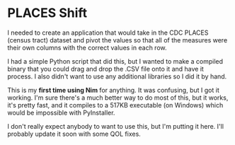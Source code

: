 # PLACES Shift
I needed to create an application that would take in the CDC PLACES (census tract) dataset and pivot the values so that all of the measures were their own columns with
the correct values in each row.

I had a simple Python script that did this, but I wanted to make a compiled binary that you could drag and drop the .CSV file onto it and have it process. I also didn't
want to use any additional libraries so I did it by hand.

This is my **first time using Nim** for anything. It was confusing, but I got it working. I'm sure there's a much better way to do most of this, but it works, it's pretty 
fast, and it compiles to a 517KB executable (on Windows) which would be impossible with PyInstaller. 

I don't really expect anybody to want to use this, but I'm putting it here. I'll probably update it soon with some QOL fixes.